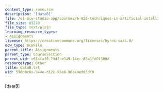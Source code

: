 ```yaml
---
content_type: resource
description: '[dataB]'
file: /ol-ocw-studio-app/courses/6-825-techniques-in-artificial-intelligence-sma-5504-fall-2002/598b0c6a944ed12c99e896a4aed65df9_dataB.txt
file_size: 85299
file_type: text/plain
learning_resource_types:
- Assignments
license: https://creativecommons.org/licenses/by-nc-sa/4.0/
ocw_type: OCWFile
parent_title: Assignments
parent_type: CourseSection
parent_uid: c614faf8-894f-e345-14ec-83a1fd01388d
resourcetype: Other
title: dataB.txt
uid: 598b0c6a-944e-d12c-99e8-96a4aed65df9
---
```

[dataB]